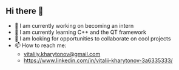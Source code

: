 ## Hi there 👋
- 🔭 I am currently working on becoming an intern
- 🌱 I am currently learning C++ and the QT framework
- 👯 I am looking for opportunities to collaborate on cool projects
- 📫 How to reach me:
  + vitaliiy.kharytonov@gmail.com
  + https://www.linkedin.com/in/vitalii-kharytonov-3a6335333/
<!--
**1wwg2/1wwg2** is a ✨ _special_ ✨ repository because its `README.md` (this file) appears on your GitHub profile.

Here are some ideas to get you started:

- 🔭 I’m currently working on ...
- 🌱 I’m currently learning ...

- 💬 Ask me about ...

- 😄 Pronouns: ...
- ⚡ Fun fact: ...
-->
